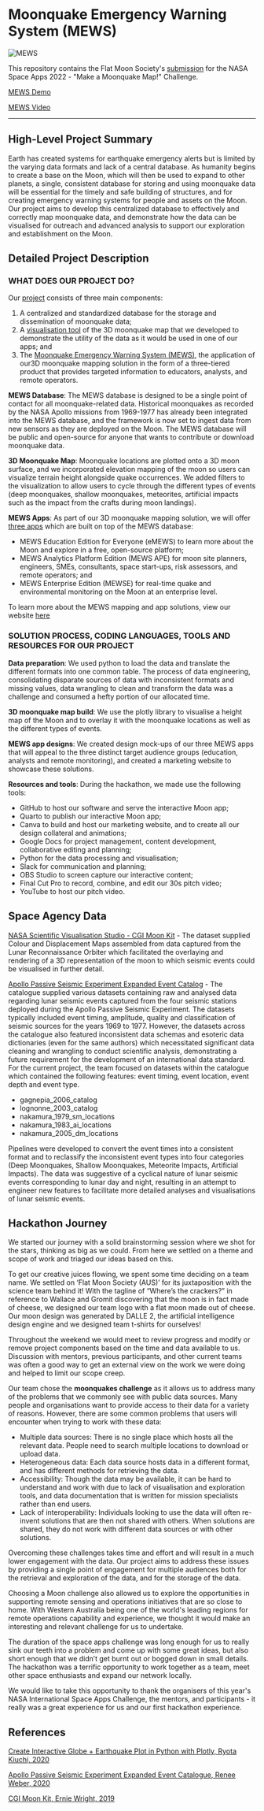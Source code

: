 # Moonquake Emergency Warning System (MEWS)

![MEWS](https://github.com/calvpang/FMS_Moonquake/blob/main/Images/MEWS_logo/MEWS%20logo.png?raw=true)

This repository contains the Flat Moon Society's [submission](https://2022.spaceappschallenge.org/challenges/2022-challenges/moonquake-map/teams/flat-moon-society-aus/project) for the NASA Space Apps 2022 - "Make a Moonquake Map!" Challenge.

[MEWS Demo](https://calvpang.github.io/MEWS_Site/posts/2022-10-02-MEWS/)

[MEWS Video](https://youtu.be/DOFP5LiE0fs)

---
## High-Level Project Summary
Earth has created systems for earthquake emergency alerts but is limited by the varying data formats and lack of a central database. As humanity begins to create a base on the Moon, which will then be used to expand to other planets, a single, consistent database for storing and using moonquake data will be essential for the timely and safe building of structures, and for creating emergency warning systems for people and assets on the Moon. Our project aims to develop this centralized database to effectively and correctly map moonquake data, and demonstrate how the data can be visualised for outreach and advanced analysis to support our exploration and establishment on the Moon.

## Detailed Project Description
### WHAT DOES OUR PROJECT DO?

Our [project](https://github.com/calvpang/MEWS) consists of three main components:

1. A centralized and standardized database for the storage and dissemination of moonquake data;
2. A [visualisation tool](https://calvpang.github.io/MEWS_Site/posts/2022-10-02-MEWS/) of the 3D moonquake map that we developed to demonstrate the utility of the data as it would be used in one of our apps; and
3. The [Moonquake Emergency Warning System (MEWS)](https://flatmoonsociety.my.canva.site/), the application of our3D moonquake mapping solution in the form of a three-tiered product that provides targeted information to educators, analysts, and remote operators.

**MEWS Database**: The MEWS database is designed to be a single point of contact for all moonquake-related data. Historical moonquakes as recorded by the NASA Apollo missions from 1969-1977 has already been integrated into the MEWS database, and the framework is now set to ingest data from new sensors as they are deployed on the Moon. The MEWS database will be public and open-source for anyone that wants to contribute or download moonquake data.

**3D Moonquake Map**: Moonquake locations are plotted onto a 3D moon surface, and we incorporated elevation mapping of the moon so users can visualize terrain height alongside quake occurrences. We added filters to the visualization to allow users to cycle through the different types of events (deep moonquakes, shallow moonquakes, meteorites, artificial impacts such as the impact from the crafts during moon landings).

**MEWS Apps**: As part of our 3D moonquake mapping solution, we will offer [three apps](https://flatmoonsociety.my.canva.site/) which are built on top of the MEWS database:

- MEWS Education Edition for Everyone (eMEWS) to learn more about the Moon and explore in a free, open-source platform;
- MEWS Analytics Platform Edition (MEWS APE) for moon site planners, engineers, SMEs, consultants, space start-ups, risk assessors, and remote operators; and
- MEWS Enterprise Edition (MEWSE) for real-time quake and environmental monitoring on the Moon at an enterprise level.

To learn more about the MEWS mapping and app solutions, view our website [here](https://flatmoonsociety.my.canva.site/)

### SOLUTION PROCESS, CODING LANGUAGES, TOOLS AND RESOURCES FOR OUR PROJECT

**Data preparation**: We used python to load the data and translate the different formats into one common table. The process of data engineering, consolidating disparate sources of data with inconsistent formats and missing values, data wrangling to clean and transform the data was a challenge and consumed a hefty portion of our allocated time. 

**3D moonquake map build**: We use the plotly library to visualise a height map of the Moon and to overlay it with the moonquake locations as well as the different types of events.

**MEWS app designs**: We created design mock-ups of our three MEWS apps that will appeal to the three distinct target audience groups (education, analysts and remote monitoring), and created a marketing website to showcase these solutions.

**Resources and tools**: During the hackathon, we made use the following tools:
- GitHub to host our software and serve the interactive Moon app;
- Quarto to publish our interactive Moon app;
- Canva to build and host our marketing website, and to create all our design collateral and animations;
- Google Docs for project management, content development, collaborative editing and planning;
- Python for the data processing and visualisation;
- Slack for communication and planning;
- OBS Studio to screen capture our interactive content;
- Final Cut Pro to record, combine, and edit our 30s pitch video;
- YouTube to host our pitch video.

## Space Agency Data
[NASA Scientific Visualisation Studio - CGI Moon Kit](https://svs.gsfc.nasa.gov/cgi-bin/details.cgi?aid=4720) - The dataset supplied Colour and Displacement Maps assembled from data captured from the Lunar Reconnaissance Orbiter which facilitated the overlaying and rendering of a 3D representation of the moon to which seismic events could be visualised in further detail.

[Apollo Passive Seismic Experiment Expanded Event Catalog](https://pds-geosciences.wustl.edu/missions/apollo/seismic_event_catalog.htm) - The catalogue supplied various datasets containing raw and analysed data regarding lunar seismic events captured from the four seismic stations deployed during the Apollo Passive Seismic Experiment. The datasets typically included event timing, amplitude, quality and classification of seismic sources for the years 1969 to 1977. However, the datasets across the catalogue also featured inconsistent data schemas and esoteric data dictionaries (even for the same authors) which necessitated significant data cleaning and wrangling to conduct scientific analysis, demonstrating a future requirement for the development of an international data standard. For the current project, the team focused on datasets within the catalogue which contained the following features: event timing, event location, event depth and event type.
- gagnepia_2006_catalog
- lognonne_2003_catalog
- nakamura_1979_sm_locations
- nakamura_1983_ai_locations
- nakamura_2005_dm_locations

Pipelines were developed to convert the event times into a consistent format and to reclassify the inconsistent event types into four categories (Deep Moonquakes, Shallow Moonquakes, Meteorite Impacts, Artificial Impacts). The data was suggestive of a cyclical nature of lunar seismic events corresponding to lunar day and night, resulting in an attempt to engineer new features to facilitate more detailed analyses and visualisations of lunar seismic events.

## Hackathon Journey
We started our journey with a solid brainstorming session where we shot for the stars, thinking as big as we could. From here we settled on a theme and scope of work and triaged our ideas based on this. 

To get our creative juices flowing, we spent some time deciding on a team name. We settled on ‘Flat Moon Society (AUS)’ for its juxtaposition with the science team behind it! With the tagline of “Where’s the crackers?” in reference to Wallace and Gromit discovering that the moon is in fact made of cheese, we designed our team logo with a flat moon made out of cheese. Our moon design was generated by DALLE 2, the artificial intelligence design engine and we designed team t-shirts for ourselves!

Throughout the weekend we would meet to review progress and modify or remove project components based on the time and data available to us. Discussion with mentors, previous participants, and other current teams was often a good way to get an external view on the work we were doing and helped to limit our scope creep.

Our team chose the **moonquakes challenge** as it allows us to address many of the problems that we commonly see with public data sources. Many people and organisations want to provide access to their data for a variety of reasons. However, there are some common problems that users will encounter when trying to work with these data:
- Multiple data sources: There is no single place which hosts all the relevant data. People need to search multiple locations to download or upload data.
- Heterogeneous data: Each data source hosts data in a different format, and has different methods for retrieving the data.
- Accessibility: Though the data may be available, it can be hard to understand and work with due to lack of visualisation and exploration tools, and data documentation that is written for mission specialists rather than end users.
- Lack of interoperability: Individuals looking to use the data will often re-invent solutions that are then not shared with others. When solutions are shared, they do not work with different data sources or with other solutions.

Overcoming these challenges takes time and effort and will result in a much lower engagement with the data. Our project aims to address these issues by providing a single point of engagement for multiple audiences both for the retrieval and exploration of the data, and for the storage of the data.

Choosing a Moon challenge also allowed us to explore the opportunities in supporting remote sensing and operations initiatives that are so close to home. With Western Australia being one of the world's leading regions for remote operations capability and experience, we thought it would make an interesting and relevant challenge for us to undertake.

The duration of the space apps challenge was long enough for us to really sink our teeth into a problem and come up with some great ideas, but also short enough that we didn’t get burnt out or bogged down in small details. The hackathon was a terrific opportunity to work together as a team, meet other space enthusiasts and expand our network locally.

We would like to take this opportunity to thank the organisers of this year's NASA International Space Apps Challenge, the mentors, and participants - it really was a great experience for us and our first hackathon experience.

## References
[Create Interactive Globe + Earthquake Plot in Python with Plotly, Ryota Kiuchi, 2020](https://towardsdatascience.com/create-interactive-globe-earthquake-plot-in-python-b0b52b646f27) 

[Apollo Passive Seismic Experiment Expanded Event Catalogue, Renee Weber, 2020](https://pds-geosciences.wustl.edu/missions/apollo/seismic_event_catalog.htm)

[CGI Moon Kit, Ernie Wright, 2019](https://svs.gsfc.nasa.gov/cgi-bin/details.cgi?aid=4720)
